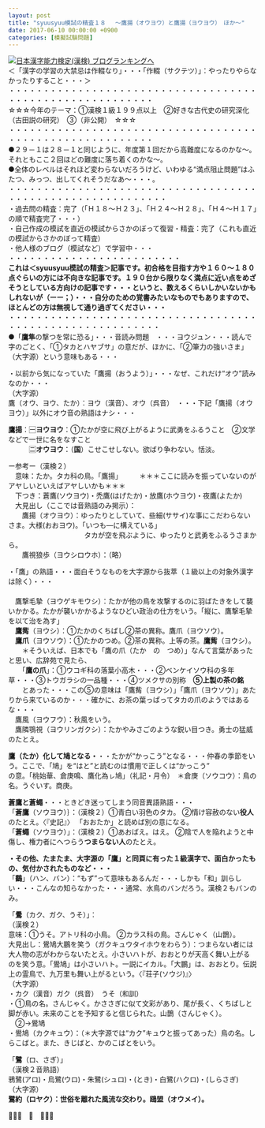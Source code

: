 ```yaml
---
layout: post
title: "syuusyuu模試の精査１８ 　～鷹揚（オウヨウ）と鷹揚（ヨウヨウ）　ほか～"
date: 2017-06-10 00:00:00 +0900
categories: [模擬試験問題]
---
```


[![](/syuusyuu9701/assets/images/syuusyuu模試の精査１８-～鷹揚（オウヨウ）と鷹揚（ヨウヨウ）-ほか～-br_c_3028_1.gif)](http://blog.with2.net/link.php?1659096:3028 "日本漢字能力検定(漢検) ブログランキングへ")[日本漢字能力検定(漢検) ブログランキングへ](http://blog.with2.net/link.php?1659096:3028)  
＜「漢字の学習の大禁忌は作輟なり」・・・「作輟（サクテツ）」：やったりやらなかったりすること・・・＞  
・・・・・・・・・・・・・・・・・・・・・・・・・・・・・・・・・・・・・・・・・・・・・・・・・・・・・・・・・  
☆☆☆今年のテーマ：①漢検１級１９９点以上　②好きな古代史の研究深化（古田説の研究）　③（非公開）　☆☆☆　　  
・・・・・・・・・・・・・・・・・・・・・・・・・・・・・・・・・・・・・・・・・・・・・・・・・・・・・・・・・  
●２９－１は２８－１と同じように、年度第１回だから高難度になるのかな～。それともここ２回ほどの難度に落ち着くのかな～。  
●全体のレベルはそれほど変わらないだろうけど、いわゆる“満点阻止問題”はふたつ、みっつ、出してくれそうだなあ～・・・。  
・・・・・・・・・・・・・・・・・・・・・・・・・・・・・・・・・・・・・・・・・・・・・・・・・・・・・・・・・・・  
・過去問の精査：完了（「Ｈ１８～Ｈ２３」、「Ｈ２４～Ｈ２８」、「Ｈ４～Ｈ１７」の順で精査完了・・・）  
・自己作成の模試を直近の模試からさかのぼって復習・精査：完了（これも直近の模試からさかのぼって精査）  
・他人様のブログ（模試など）で学習中・・・  
・・・・・・・・・・・・・・・・・・・・・・・・・  
**これは＜syuusyuu模試の精査＞記事です。初合格を目指す方や１６０～１８０点ぐらいの方には不向きな記事です。１９０台から限りなく満点に近い点をめざそうとしている方向けの記事です・・・というと、数えるくらいしかいないかもしれないが（ーー；）・・・自分のための覚書みたいなものでもありますので、ほとんどの方は無視して通り過ぎてください・・・**  
・・・・・・・・・・・・・・・・・・・・・・・・・・・・・・・・・・・・・・・・・・・・・・・・・・・・・・・・・・  
●「**鷹隼**の撃つを常に恐る」・・・音読み問題　・・・ヨウジュン・・・読んで字のごとく、「①タカとハヤブサ」の意だが、ほかに、「②筆力の強いさま」（大字源）という意味もある・・・  
  
・以前から気になっていた「鷹揚（おうよう）」・・・なぜ、これだけ“オウ”読みなのか・・・  
（大字源）  
鷹（オウ、ヨウ、たか）：ヨウ（漢音）、オウ（呉音）　・・・下記「鷹揚（オウヨウ）」以外にオウ音の熟語はナシ・・・  
  
**鷹揚**：🈩**ヨウヨウ**：①たかが空に飛び上がるように武勇をふるうこと　②文学などで一世に名をなすこと  
　　　🈔**オウヨウ**：（**国**）こせこせしない。欲ばり争わない。恬淡。  
  
ー参考ー（漢検２）  
　意味：たか。タカ科の鳥。「鷹揚」　　　＊＊＊ここに読みを振っていないのがアヤしいといえばアヤしいかも＊＊＊  
　下つき：蒼鷹(ソウヨウ)・禿鷹(はげたか)・放鷹(ホウヨウ)・夜鷹(よたか)  
　大見出し（ここでは音熟語のみ掲示）：  
　　鷹揚（オウヨウ）：ゆったりとしていて、些細(ササイ)な事にこだわらないさま。大様(おおヨウ)。「いつも―に構えている」  
　　　　　　　　　　　タカが空を飛ぶように、ゆったりと武勇をふるうさまから。  
　　鷹視狼歩（ヨウシロウホ）：（略）  
  
・「鷹」の熟語・・・面白そうなものを大字源から抜萃（１級以上の対象外漢字は除く）・・・  
　　　  
　鷹撃毛摯（ヨウゲキモウシ）：たかが他の鳥を攻撃するのに羽ばたきをして襲いかかる。たかが襲いかかるようなひどい政治の仕方をいう。「縦に、鷹撃毛摯を以て治を為す」  
　**鷹觜**（ヨウシ）：①たかのくちばし②茶の異称。鷹爪（ヨウソウ）。  
　**鷹爪**（ヨウソウ）：①たかのつめ。②茶の異称。上等の茶。**鷹觜**（ヨウシ）。  
　　＊そういえば、日本でも「鷹の爪（たか　の　つめ）」なんて言葉があったと思い、広辞苑で見たら、  
　　「**鷹の爪**」：①ウコギ科の落葉小高木・・・②ベンケイソウ科の多年草・・・③トウガラシの一品種・・・④ツメクサの別称　**⑤上製の茶の銘**  
　　とあった・・・この⑤の意味は「鷹觜（ヨウシ）」「鷹爪（ヨウソウ）」あたりから来ているのか・・・確かに、お茶の葉っぱってタカの爪のようではあるな・・・  
　鷹風（ヨウフウ）：秋風をいう。  
　鷹隣鶚視（ヨウリンガクシ）：たかやみさごのような鋭い目つき。勇士の猛威のたとえ。  
  
**鷹（たか）化して鳩となる・**・・たかが“かっこう”となる・・・仲春の季節をいう。ここで、「鳩」を“はと”と読むのは慣用で正しくは“かっこう”  
の意。「桃始華、倉庚鳴、鷹化為ㇾ鳩」（礼記・月令）　＊倉庚（ソウコウ）：鳥の名。うぐいす。商庚。  
  
**蒼鷹と蒼蠅**・・・ときどき迷ってしまう同音異語熟語・・・  
「**蒼鷹**（ソウヨウ）｝：（漢検２）①青白い羽色のタカ。 ②情け容赦のない**役人**のたとえ。〈『史記』〉 「おおたか」と読めば別の意になる。  
「**蒼蠅**（ソウヨウ）」：（漢検２）①あおばえ。はえ。 ②陰で人を陥れようと中傷し、権力者にへつらう**つまらない人**のたとえ。  
  
**・その他、たまたま、大字源の「鷹」と同頁に有った１級漢字で、面白かったもの、気付かされたものなど・・・**  
「**鷭**」（ハン、バン）：“もず”って意味もあるんだ・・・しかも「和」訓らしい・・・こんなの知らなかった・・・通常、水鳥のバンだろう。漢検２もバンのみ。  
  
「**鷽**（カク、ガク、うそ）」：  
（漢検２）  
意味：①うそ。アトリ科の小鳥。 ②カラス科の鳥。さんじゃく（山鵲）。  
大見出し：鷽鳩大鵬を笑う（ガクキュウタイホウをわらう）：つまらない者には大人物の志がわからないたとえ。小さいハトが、おおとりが天高く舞い上がるのを笑う意。「鷽鳩」は小さいハト。一説にイカル。「大鵬」は、おおとり。伝説上の霊鳥で、九万里も舞い上がるという。〈『荘子(ソウジ)』〉  
（大字源）  
・カク（漢音）ガク（呉音）　うそ（和訓）  
・①鳥の名。さんじゃく。かささぎに似て文彩があり、尾が長く、くちばしと脚が赤い。未来のことを予知すると信じられた。山鵲（さんじゃく）。  
　②→鷽鳩  
・鷽鳩（カクキュウ）：（＊大字源では“カク”キュウと振ってあった）鳥の名。しらこばと。また、きじばと、かのこばとをいう。  
  
「**鷺**（ロ、さぎ）」  
（漢検２音熟語）  
鴉鷺(アロ)・烏鷺(ウロ)・朱鷺(シュロ)・(とき)・白鷺(ハクロ)・(しらさぎ)  
（大字源）  
**鷺約（ロヤク）：世俗を離れた風流な交わり。鴎盟（オウメイ）。**  
  
👋👋👋　🐔　👋👋👋
